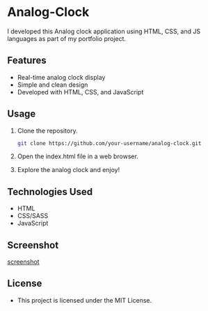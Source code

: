 # Analog-Clock

I developed this Analog clock application using HTML, CSS, and JS languages as part of my portfolio project.

## Features

- Real-time analog clock display
- Simple and clean design
- Developed with HTML, CSS, and JavaScript

## Usage

1. Clone the repository.
   ```bash
   git clone https://github.com/your-username/analog-clock.git

2. Open the index.html file in a web browser.

3. Explore the analog clock and enjoy!

## Technologies Used

- HTML
- CSS/SASS
- JavaScript

## Screenshot

[screenshot](./assets/images/screenshot.JPG)

## License 

- This project is licensed under the MIT License.